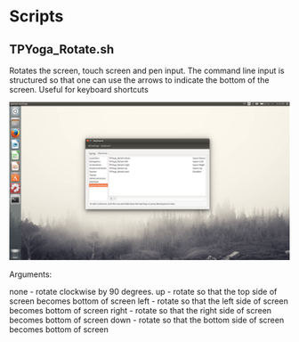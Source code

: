 Scripts
=======

TPYoga_Rotate.sh
----------------

Rotates the screen, touch screen and pen input. The command line input is structured so that one can use the arrows to indicate the bottom of the screen. Useful for keyboard shortcuts

![Keyboard shortcuts](./rotation_keyboard_shortcuts.png?raw=true "Rotation shortcuts.")

Arguments:

none - rotate clockwise by 90 degrees.
up - rotate so that the top side of screen becomes bottom of screen
left - rotate so that the left side of screen becomes bottom of screen
right - rotate so that the right side of screen becomes bottom of screen
down - rotate so that the bottom side of screen becomes bottom of screen
